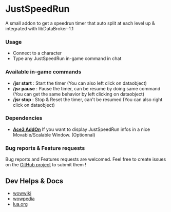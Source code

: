**JustSpeedRun**
==
A small addon to get a speedrun timer that auto split at each level up & integrated with libDataBroker-1.1

### **Usage**
* Connect to a character
* Type any JustSpeedRun in-game command in chat

### **Available in-game commands**
* **/jsr start** : Start the timer (You can also left click on dataobject)
* **/jsr pause** : Pause the timer, can be resume by doing same command (You can get the same behavior by left clicking on dataobject)
* **/jsr stop** : Stop & Reset the timer, can't be resumed (You can also right click on dataobject)

### **Dependencies**
* [**Ace3 AddOn**](https://www.curseforge.com/wow/addons/ace3 "Ace3") If you want to display JustSpeedRun infos in a nice Movable/Scalable Window. (Optionnal)

### **Bug reports & Feature requests**
Bug reports and Features requests are welcomed. Feel free to create issues on the [GitHub project](https://github.com/RedSkiesReaperr/JustSpeedRun/) to submit them !

## Dev Helps & Docs

- [wowwiki](https://wowwiki.fandom.com/wiki/World_of_Warcraft_API)
- [wowpedia](https://wow.gamepedia.com/World_of_Warcraft_API)
- [lua.org](https://www.lua.org/manual/5.3/)
